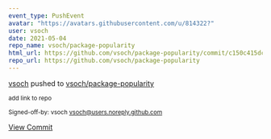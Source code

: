 ```yaml
---
event_type: PushEvent
avatar: "https://avatars.githubusercontent.com/u/814322?"
user: vsoch
date: 2021-05-04
repo_name: vsoch/package-popularity
html_url: https://github.com/vsoch/package-popularity/commit/c150c415dc66f910b3becb47fc5ad33a199d89e9
repo_url: https://github.com/vsoch/package-popularity
---
```


<a href='https://github.com/vsoch' target='_blank'>vsoch</a> pushed to <a href='https://github.com/vsoch/package-popularity' target='_blank'>vsoch/package-popularity</a>

<small>add link to repo

Signed-off-by: vsoch <vsoch@users.noreply.github.com></small>

<a href='https://github.com/vsoch/package-popularity/commit/c150c415dc66f910b3becb47fc5ad33a199d89e9' target='_blank'>View Commit</a>